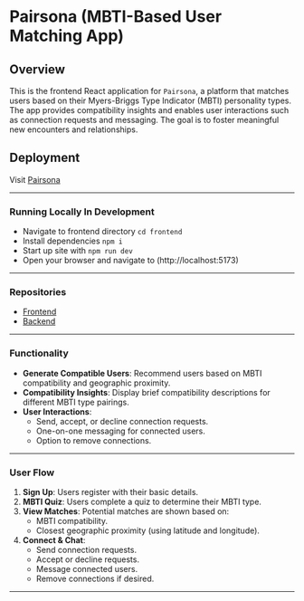 # Pairsona (MBTI-Based User Matching App)

## Overview

This is the frontend React application for `Pairsona`, a platform that matches users based on their Myers-Briggs Type Indicator (MBTI) personality types. The app provides compatibility insights and enables user interactions such as connection requests and messaging. The goal is to foster meaningful new encounters and relationships.

## Deployment

Visit [Pairsona](https://pairsona.onrender.com)

---

### **Running Locally In Development**

- Navigate to frontend directory `cd frontend`
- Install dependencies `npm i`
- Start up site with `npm run dev`
- Open your browser and navigate to (http://localhost:5173)

---

### **Repositories**

- [Frontend](https://github.com/jensuki/Pairsona-frontend)
- [Backend](https://github.com/jensuki/Pairsona-backend)

---

### **Functionality**

- **Generate Compatible Users**: Recommend users based on MBTI compatibility and geographic proximity.
- **Compatibility Insights**: Display brief compatibility descriptions for different MBTI type pairings.
- **User Interactions**:
  - Send, accept, or decline connection requests.
  - One-on-one messaging for connected users.
  - Option to remove connections.

---

### **User Flow**

1. **Sign Up**: Users register with their basic details.
2. **MBTI Quiz**: Users complete a quiz to determine their MBTI type.
3. **View Matches**: Potential matches are shown based on:
   - MBTI compatibility.
   - Closest geographic proximity (using latitude and longitude).
4. **Connect & Chat**:
   - Send connection requests.
   - Accept or decline requests.
   - Message connected users.
   - Remove connections if desired.

---


